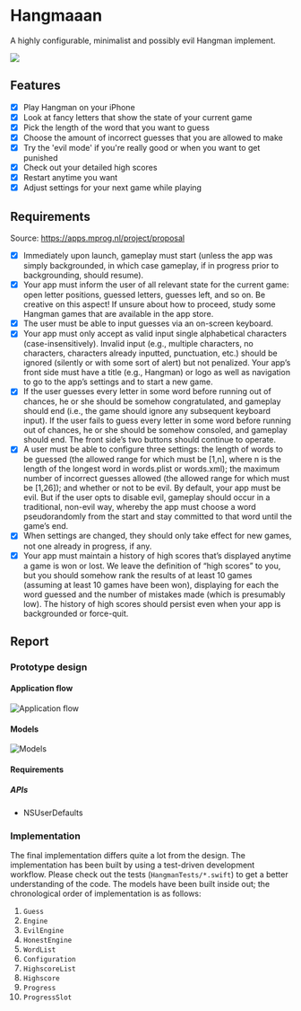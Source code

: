 Hangmaaan
=========

A highly configurable, minimalist and possibly evil Hangman implement.

![](Media/playing.png)

## Features

- [x] Play Hangman on your iPhone
- [x] Look at fancy letters that show the state of your current game
- [x] Pick the length of the word that you want to guess
- [x] Choose the amount of incorrect guesses that you are allowed to make
- [x] Try the 'evil mode' if you're really good or when you want to get punished
- [x] Check out your detailed high scores
- [x] Restart anytime you want
- [x] Adjust settings for your next game while playing

## Requirements

Source: https://apps.mprog.nl/project/proposal

- [x] Immediately upon launch, gameplay must start (unless the app was simply backgrounded, in which case gameplay, if in progress prior to backgrounding, should resume).
- [x] Your app must inform the user of all relevant state for the current game: open letter positions, guessed letters, guesses left, and so on. Be creative on this aspect! If unsure about how to proceed, study some Hangman games that are available in the app store.
- [x] The user must be able to input guesses via an on-screen keyboard.
- [x] Your app must only accept as valid input single alphabetical characters (case-insensitively). Invalid input (e.g., multiple characters, no characters, characters already inputted, punctuation, etc.) should be ignored (silently or with some sort of alert) but not penalized.
Your app’s front side must have a title (e.g., Hangman) or logo as well as navigation to go to the app’s settings and to start a new game.
- [x] If the user guesses every letter in some word before running out of chances, he or she should be somehow congratulated, and gameplay should end (i.e., the game should ignore any subsequent keyboard input). If the user fails to guess every letter in some word before running out of chances, he or she should be somehow consoled, and gameplay should end. The front side’s two buttons should continue to operate.
- [x] A user must be able to configure three settings: the length of words to be guessed (the allowed range for which must be [1,n], where n is the length of the longest word in words.plist or words.xml); the maximum number of incorrect guesses allowed (the allowed range for which must be [1,26]); and whether or not to be evil. By default, your app must be evil. But if the user opts to disable evil, gameplay should occur in a traditional, non-evil way, whereby the app must choose a word pseudorandomly from the start and stay committed to that word until the game’s end.
- [x] When settings are changed, they should only take effect for new games, not one already in progress, if any.
- [x] Your app must maintain a history of high scores that’s displayed anytime a game is won or lost. We leave the definition of “high scores” to you, but you should somehow rank the results of at least 10 games (assuming at least 10 games have been won), displaying for each the word guessed and the number of mistakes made (which is presumably low). The history of high scores should persist even when your app is backgrounded or force-quit.

## Report

### Prototype design

#### Application flow

![Application flow](Media/ui_flow.jpg)

#### Models

![Models](Media/models.jpeg)

#### Requirements

##### APIs

- NSUserDefaults

### Implementation

The final implementation differs quite a lot from the design. The implementation has been built by using a test-driven development workflow. Please check out the tests (`HangmanTests/*.swift`) to get a better understanding of the code. The models have been built inside out; the chronological order of implementation is as follows:

1. `Guess`
2. `Engine`
3. `EvilEngine`
4. `HonestEngine`
5. `WordList`
6. `Configuration`
7. `HighscoreList`
8. `Highscore`
9. `Progress`
10. `ProgressSlot`
